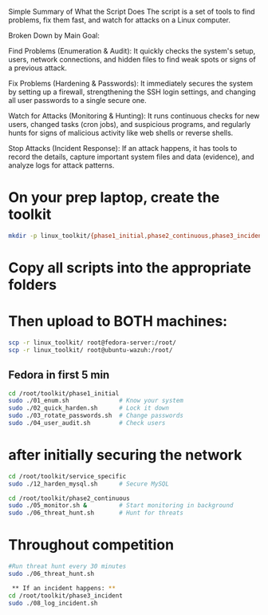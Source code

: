 Simple Summary of What the Script Does
The script is a set of tools to find problems, fix them fast, and watch for attacks on a Linux computer.

Broken Down by Main Goal:

Find Problems (Enumeration & Audit): It quickly checks the system's setup, users, network connections, and hidden files to find weak spots or signs of a previous attack.

Fix Problems (Hardening & Passwords): It immediately secures the system by setting up a firewall, strengthening the SSH login settings, and changing all user passwords to a single secure one.

Watch for Attacks (Monitoring & Hunting): It runs continuous checks for new users, changed tasks (cron jobs), and suspicious programs, and regularly hunts for signs of malicious activity like web shells or reverse shells.

Stop Attacks (Incident Response): If an attack happens, it has tools to record the details, capture important system files and data (evidence), and analyze logs for attack patterns.

# On your prep laptop, create the toolkit
```sh
mkdir -p linux_toolkit/{phase1_initial,phase2_continuous,phase3_incident,service_specific,utilities}
```

# Copy all scripts into the appropriate folders
# Then upload to BOTH machines:
```sh
scp -r linux_toolkit/ root@fedora-server:/root/
scp -r linux_toolkit/ root@ubuntu-wazuh:/root/
```

## Fedora in first 5 min ##
```sh
cd /root/toolkit/phase1_initial
sudo ./01_enum.sh              # Know your system
sudo ./02_quick_harden.sh      # Lock it down
sudo ./03_rotate_passwords.sh  # Change passwords
sudo ./04_user_audit.sh        # Check users
```
# after initially securing the network #
```sh
cd /root/toolkit/service_specific
sudo ./12_harden_mysql.sh      # Secure MySQL

cd /root/toolkit/phase2_continuous
sudo ./05_monitor.sh &         # Start monitoring in background
sudo ./06_threat_hunt.sh       # Hunt for threats
```
# Throughout competition #
```sh
#Run threat hunt every 30 minutes
sudo ./06_threat_hunt.sh

 ** If an incident happens: **
cd /root/toolkit/phase3_incident
sudo ./08_log_incident.sh
```
